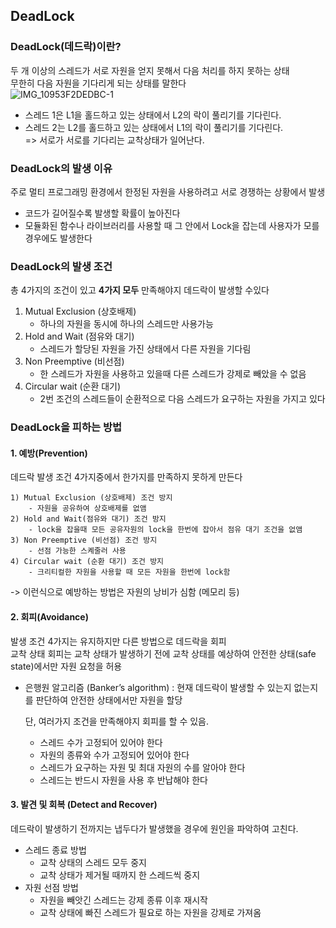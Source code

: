 ## DeadLock

### DeadLock(데드락)이란?

두 개 이상의 스레드가 서로 자원을 얻지 못해서 다음 처리를 하지 못하는 상태<br />
무한히 다음 자원을 기다리게 되는 상태를 말한다<br />
![IMG_10953F2DEDBC-1](https://user-images.githubusercontent.com/21211957/208356314-8ba6c56c-d60b-4c95-839f-675f76f9879d.jpeg)
- 스레드 1은 L1을 홀드하고 있는 상태에서 L2의 락이 풀리기를 기다린다.
- 스레드 2는 L2를 홀드하고 있는 상태에서 L1의 락이 풀리기를 기다린다.<br />
  => 서로가 서로를 기다리는 교착상태가 일어난다.

### DeadLock의 발생 이유

주로 멀티 프로그래밍 환경에서 한정된 자원을 사용하려고 서로 경쟁하는 상황에서 발생

- 코드가 길어질수록 발생할 확률이 높아진다
- 모듈화된 함수나 라이브러리를 사용할 때 그 안에서 Lock을 잡는데 사용자가 모를경우에도 발생한다

### DeadLock의 발생 조건

총 4가지의 조건이 있고 **4가지 모두** 만족해야지 데드락이 발생할 수있다

1. Mutual Exclusion (상호배제)
   - 하나의 자원을 동시에 하나의 스레드만 사용가능
2. Hold and Wait (점유와 대기)
   - 스레드가 할당된 자원을 가진 상태에서 다른 자원을 기다림
3. Non Preemptive (비선점)
   - 한 스레드가 자원을 사용하고 있을때 다른 스레드가 강제로 빼았을 수 없음
4. Circular wait (순환 대기)
   - 2번 조건의 스레드들이 순환적으로 다음 스레드가 요구하는 자원을 가지고 있다

### DeadLock을 피하는 방법

#### 1. 예방(Prevention)

데드락 발생 조건 4가지중에서 한가지를 만족하지 못하게 만든다<br />

    1) Mutual Exclusion (상호배제) 조건 방지
        - 자원을 공유하여 상호배제를 없앰
    2) Hold and Wait(점유와 대기) 조건 방지
        - lock을 잡을때 모든 공유자원의 lock을 한번에 잡아서 점유 대기 조건을 없앰
    3) Non Preemptive (비선점) 조건 방지
        - 선점 가능한 스켸줄러 사용
    4) Circular wait (순환 대기) 조건 방지
        - 크리티컬한 자원을 사용할 때 모든 자원을 한번에 lock함

-> 이런식으로 예방하는 방법은 자원의 낭비가 심함 (메모리 등)

#### 2. 회피(Avoidance)

발생 조건 4가지는 유지하지만 다른 방법으로 데드락을 회피<br />
교착 상태 회피는 교착 상태가 발생하기 전에 교착 상태를 예상하여 안전한 상태(safe state)에서만 자원 요청을 허용

- 은행원 알고리즘 (Banker’s algorithm) : 현재 데드락이 발생할 수 있는지 없는지를 판단하여 안전한 상태에서만 자원을 할당<br />

  단, 여러가지 조건을 만족해야지 회피를 할 수 있음.

  - 스레드 수가 고정되어 있어야 한다
  - 자원의 종류와 수가 고정되어 있어야 한다
  - 스레드가 요구하는 자원 및 최대 자원의 수를 알아야 한다
  - 스레드는 반드시 자원을 사용 후 반납해야 한다

#### 3. 발견 및 회복 (Detect and Recover)

데드락이 발생하기 전까지는 냅두다가 발생했을 경우에 원인을 파악하여 고친다.

- 스레드 종료 방법
  - 교착 상태의 스레드 모두 중지
  - 교착 상태가 제거될 때까지 한 스레드씩 중지
- 자원 선점 방법
  - 자원을 빼앗긴 스레드는 강제 종류 이후 재시작
  - 교착 상태에 빠진 스레드가 필요로 하는 자원을 강제로 가져옴
